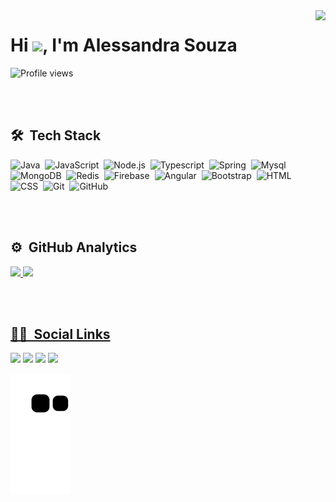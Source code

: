 <img align="right" height="500em" src="https://raw.githubusercontent.com/gist/Alessa-LO220620/1a49d5644cfc13687e7061f1df6d8a20/raw/65a845acec51e05e4687cbf775a5f62eb60da8f8/cardgithub.svg"/>
<h1 align="left">Hi <img src="https://raw.githubusercontent.com/kaueMarques/kaueMarques/master/hi.gif" width="30px">, I'm Alessandra Souza</h1>
<p align="left"> <img src="https://komarev.com/ghpvc/?username=Alessa-LO220620&color=green" alt="Profile views" /> </p>

<br><br>

## 🛠 &nbsp;Tech Stack

![Java](https://img.shields.io/badge/-Java-05122A?style=flat&logo=java)&nbsp;
![JavaScript](https://img.shields.io/badge/-JavaScript-05122A?style=flat&logo=javascript)&nbsp;
![Node.js](https://img.shields.io/badge/-Node.js-05122A?style=flat&logo=node.js)&nbsp;
![Typescript](https://img.shields.io/badge/-Typescript-05122A?style=flat&logo=typescript)&nbsp;
![Spring](https://img.shields.io/badge/-Spring-05122A?style=flat&logo=spring)&nbsp;
![Mysql](https://img.shields.io/badge/-MySql-05122A?style=flat&logo=mysql)&nbsp;
![MongoDB](https://img.shields.io/badge/-MongoDB-05122A?style=flat&logo=mongodb)&nbsp;
![Redis](https://img.shields.io/badge/-Redis-05122A?style=flat&logo=redis)&nbsp;
![Firebase](https://img.shields.io/badge/-Firebase-05122A?style=flat&logo=firebase)&nbsp;
![Angular](https://img.shields.io/badge/-Angular-05122A?style=flat&logo=angular)&nbsp;
![Bootstrap](https://img.shields.io/badge/-Bootstrap-05122A?style=flat&logo=bootstrap)&nbsp;
![HTML](https://img.shields.io/badge/-HTML-05122A?style=flat&logo=HTML5)&nbsp;
![CSS](https://img.shields.io/badge/-CSS-05122A?style=flat&logo=CSS3&logoColor=1572B6)&nbsp;
![Git](https://img.shields.io/badge/-Git-05122A?style=flat&logo=git)&nbsp;
![GitHub](https://img.shields.io/badge/-GitHub-05122A?style=flat&logo=github)&nbsp;

<br><br>

## ⚙️ &nbsp;GitHub Analytics
<p align="left">
 <a href="https://github.com/Alessa-LO220620">
  <img width="530em" src="https://github-readme-stats.vercel.app/api?username=Alessa-LO220620&show_icons=true&theme=dracula&include_all_commits=true&count_private=true"/>
  <img width="530em" src="https://github-readme-stats.vercel.app/api/top-langs/?username=Alessa-LO220620&layout=compact&langs_count=7&theme=dracula"/>
</p>

<br><br>

## 👩‍💻 &nbsp;Social Links

<div>
 <a href="https://www.linkedin.com/in/alessandra-de-souza-295122199/" target="_blank"><img src="https://img.shields.io/badge/-LinkedIn-%230077B5?style=for-the-badge&logo=linkedin&logoColor=white" target="_blank"></a> 
  <a href="https://www.instagram.com/lirio_da_ale.werk/" target="_blank"><img src="https://img.shields.io/badge/-Instagram-%23E4405F?style=for-the-badge&logo=instagram&logoColor=white" target="_blank"></a>
 	<a href="https://twitter.com/soumeale" target="_blank"><img src="https://img.shields.io/badge/twitter-9146FF?style=for-the-badge&logo=twitter&logoColor=white" target="_blank"></a>
  <a href = "mailto:alessa.sossa@gmail.com"><img src="https://img.shields.io/badge/-Gmail-%23333?style=for-the-badge&logo=gmail&logoColor=white" target="_blank"></a>
  
 
  ![Snake animation](https://github.com/Alessa-LO220620/Alessa-LO220620/blob/output/github-contribution-grid-snake.svg)
 
</div>





